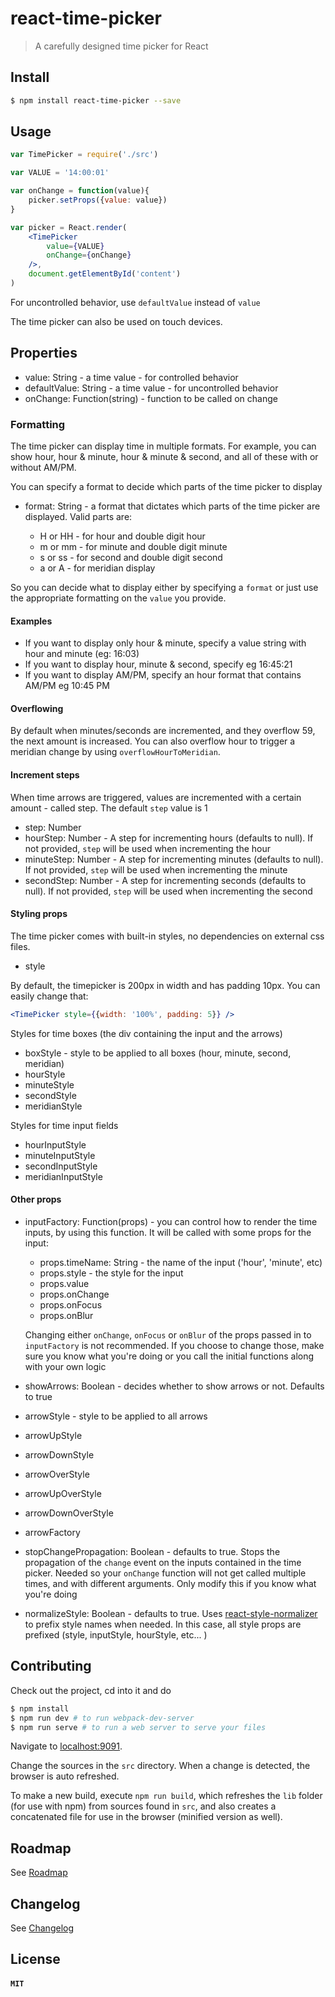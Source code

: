 # react-time-picker

> A carefully designed time picker for React

## Install


```sh
$ npm install react-time-picker --save
```

## Usage

```jsx
var TimePicker = require('./src')

var VALUE = '14:00:01'

var onChange = function(value){
    picker.setProps({value: value})
}

var picker = React.render(
    <TimePicker
        value={VALUE}
        onChange={onChange}
    />,
    document.getElementById('content')
)
```

For uncontrolled behavior, use `defaultValue` instead of `value`

The time picker can also be used on touch devices.

## Properties

 * value: String - a time value - for controlled behavior
 * defaultValue: String - a time value - for uncontrolled behavior
 * onChange: Function(string) - function to be called on change

### Formatting

The time picker can display time in multiple formats. For example, you can show hour, hour & minute, hour & minute & second, and all of these with or without AM/PM.

You can specify a format to decide which parts of the time picker to display

 * format: String - a format that dictates which parts of the time picker are displayed.
 	Valid parts are:

 	 * H or HH - for hour and double digit hour
 	 * m or mm - for minute and double digit minute
 	 * s or ss - for second and double digit second
 	 * a or A  - for meridian display

So you can decide what to display either by specifying a `format` or just use the appropriate formatting on the `value` you provide.

#### Examples

 * If you want to display only hour & minute, specify a value string with hour and minute (eg: 16:03)
 * If you want to display hour, minute & second, specify eg 16:45:21
 * If you want to display AM/PM, specify an hour format that contains AM/PM eg 10:45 PM

#### Overflowing

By default when minutes/seconds are incremented, and they overflow 59, the next amount is increased. You can also overflow hour to trigger a meridian change by using `overflowHourToMeridian`.

#### Increment steps

When time arrows are triggered, values are incremented with a certain amount - called step. The default `step` value is 1

 * step: Number
 * hourStep: Number - A step for incrementing hours (defaults to null). If not provided, `step` will be used when incrementing the hour
 * minuteStep: Number - A step for incrementing minutes (defaults to null). If not provided, `step` will be used when incrementing the minute
 * secondStep: Number - A step for incrementing seconds (defaults to null). If not provided, `step` will be used when incrementing the second

#### Styling props

The time picker comes with built-in styles, no dependencies on external css files.

 * style

By default, the timepicker is 200px in width and has padding 10px. You can easily change that:

```jsx
<TimePicker style={{width: '100%', padding: 5}} />
```

Styles for time boxes (the div containing the input and the arrows)

 * boxStyle - style to be applied to all boxes (hour, minute, second, meridian)
 * hourStyle
 * minuteStyle
 * secondStyle
 * meridianStyle

Styles for time input fields

 * hourInputStyle
 * minuteInputStyle
 * secondInputStyle
 * meridianInputStyle

#### Other props

 * inputFactory: Function(props) - you can control how to render the time inputs, by using this function. It will be called with some props for the input:

    * props.timeName: String - the name of the input ('hour', 'minute', etc)
    * props.style - the style for the input
    * props.value
    * props.onChange
    * props.onFocus
    * props.onBlur

 	Changing either `onChange`, `onFocus` or `onBlur` of the props passed in to `inputFactory` is not recommended. If you choose to change those, make sure you know what you're doing or you call the initial functions along with your own logic

 * showArrows: Boolean - decides whether to show arrows or not. Defaults to true
 * arrowStyle - style to be applied to all arrows
 * arrowUpStyle
 * arrowDownStyle
 * arrowOverStyle
 * arrowUpOverStyle
 * arrowDownOverStyle
 * arrowFactory
 * stopChangePropagation: Boolean - defaults to true. Stops the propagation of the `change` event on the inputs contained in the time picker. Needed so your `onChange` function will not get called multiple times, and with different arguments. Only modify this if you know what you're doing
  * normalizeStyle: Boolean - defaults to true. Uses [react-style-normalizer](https://www.npmjs.com/package/react-style-normalizer) to prefix style names when needed. In this case, all style props are prefixed (style, inputStyle, hourStyle, etc... )


## Contributing

Check out the project, cd into it and do

```sh
$ npm install
$ npm run dev # to run webpack-dev-server
$ npm run serve # to run a web server to serve your files
```
Navigate to [localhost:9091](http://localhost:9091).

Change the sources in the `src` directory. When a change is detected, the browser is auto refreshed.

To make a new build, execute `npm run build`, which refreshes the `lib` folder (for use with npm) from sources found in `src`, and also creates a concatenated file for use in the browser (minified version as well).

## Roadmap

See [Roadmap](./ROADMAP.md)

## Changelog

See [Changelog](./CHANGELOG.md)

## License

#### `MIT`